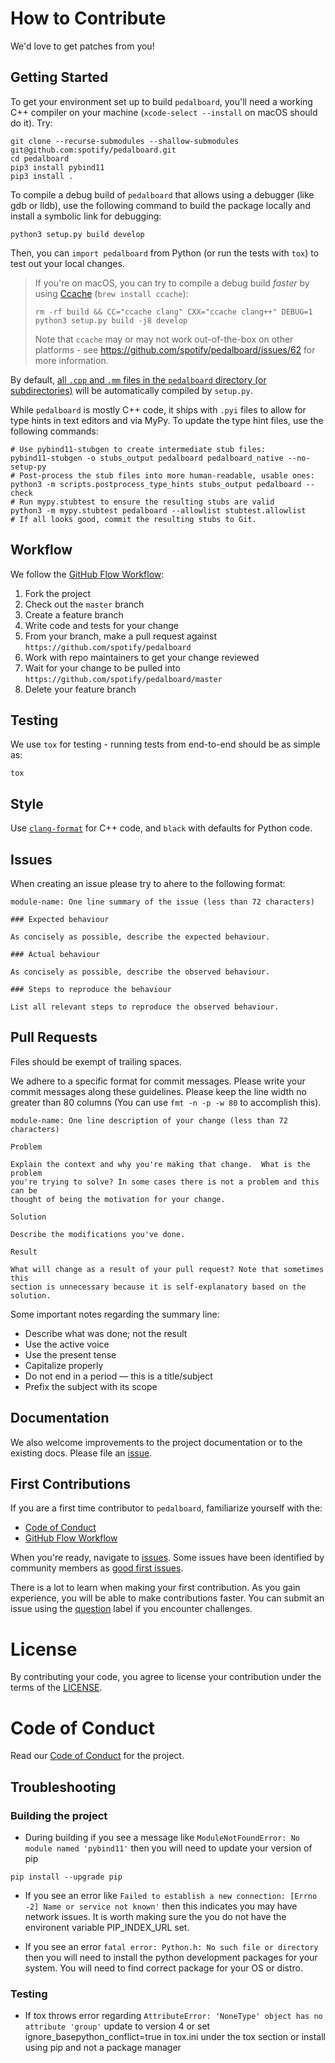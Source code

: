 # How to Contribute

We'd love to get patches from you!

## Getting Started

To get your environment set up to build `pedalboard`, you'll need a working C++ compiler on your machine (`xcode-select --install` on macOS should do it). Try:

```shell
git clone --recurse-submodules --shallow-submodules git@github.com:spotify/pedalboard.git
cd pedalboard
pip3 install pybind11
pip3 install .
```

To compile a debug build of `pedalboard` that allows using a debugger (like gdb or lldb), use the following command to build the package locally and install a symbolic link for debugging:
```shell
python3 setup.py build develop
```

Then, you can `import pedalboard` from Python (or run the tests with `tox`) to test out your local changes.

> If you're on macOS, you can try to compile a debug build _faster_ by using [Ccache](https://ccache.dev/) (`brew install ccache`):
> ```shell
> rm -rf build && CC="ccache clang" CXX="ccache clang++" DEBUG=1 python3 setup.py build -j8 develop
> ```
> Note that `ccache` may or may not work out-of-the-box on other platforms - see https://github.com/spotify/pedalboard/issues/62 for more information.

By default, [all `.cpp` and `.mm` files in the `pedalboard` directory (or subdirectories)](https://github.com/spotify/pedalboard/blob/master/setup.py#L129) will be automatically compiled by `setup.py`.

While `pedalboard` is mostly C++ code, it ships with `.pyi` files to allow for type hints in text editors and via MyPy. To update the type hint files, use the following commands:

```shell
# Use pybind11-stubgen to create intermediate stub files:
pybind11-stubgen -o stubs_output pedalboard pedalboard_native --no-setup-py
# Post-process the stub files into more human-readable, usable ones:
python3 -m scripts.postprocess_type_hints stubs_output pedalboard --check
# Run mypy.stubtest to ensure the resulting stubs are valid
python3 -m mypy.stubtest pedalboard --allowlist stubtest.allowlist
# If all looks good, commit the resulting stubs to Git.
```

## Workflow

We follow the [GitHub Flow Workflow](https://guides.github.com/introduction/flow/):

1.  Fork the project 
1.  Check out the `master` branch 
1.  Create a feature branch
1.  Write code and tests for your change 
1.  From your branch, make a pull request against `https://github.com/spotify/pedalboard` 
1.  Work with repo maintainers to get your change reviewed 
1.  Wait for your change to be pulled into `https://github.com/spotify/pedalboard/master`
1.  Delete your feature branch

## Testing

We use `tox` for testing - running tests from end-to-end should be as simple as:

```
tox
```

## Style

Use [`clang-format`](https://clang.llvm.org/docs/ClangFormat.html) for C++ code, and `black` with defaults for Python code.

## Issues

When creating an issue please try to ahere to the following format:

    module-name: One line summary of the issue (less than 72 characters)

    ### Expected behaviour

    As concisely as possible, describe the expected behaviour.

    ### Actual behaviour

    As concisely as possible, describe the observed behaviour.

    ### Steps to reproduce the behaviour

    List all relevant steps to reproduce the observed behaviour.

## Pull Requests

Files should be exempt of trailing spaces.

We adhere to a specific format for commit messages. Please write your commit
messages along these guidelines. Please keep the line width no greater than 80
columns (You can use `fmt -n -p -w 80` to accomplish this).

    module-name: One line description of your change (less than 72 characters)

    Problem

    Explain the context and why you're making that change.  What is the problem
    you're trying to solve? In some cases there is not a problem and this can be
    thought of being the motivation for your change.

    Solution

    Describe the modifications you've done.

    Result

    What will change as a result of your pull request? Note that sometimes this
    section is unnecessary because it is self-explanatory based on the solution.

Some important notes regarding the summary line:

* Describe what was done; not the result 
* Use the active voice 
* Use the present tense 
* Capitalize properly 
* Do not end in a period — this is a title/subject 
* Prefix the subject with its scope

## Documentation

We also welcome improvements to the project documentation or to the existing
docs. Please file an [issue](https://github.com/spotify/pedalboard/issues/new).

## First Contributions

If you are a first time contributor to `pedalboard`,  familiarize yourself with the:
* [Code of Conduct](CODE_OF_CONDUCT.md)
* [GitHub Flow Workflow](https://guides.github.com/introduction/flow/)
<!-- * Issue and pull request style guides -->

When you're ready, navigate to [issues](https://github.com/spotify/pedalboard/issues/new). Some issues have been identified by community members as [good first issues](https://github.com/spotify/pedalboard/labels/good%20first%20issue). 

There is a lot to learn when making your first contribution. As you gain experience, you will be able to make contributions faster. You can submit an issue using the [question](https://github.com/spotify/pedalboard/labels/question) label if you encounter challenges.  

# License 

By contributing your code, you agree to license your contribution under the 
terms of the [LICENSE](https://github.com/spotify/pedalboard/blob/master/LICENSE).

# Code of Conduct

Read our [Code of Conduct](CODE_OF_CONDUCT.md) for the project.

## Troubleshooting

### Building the project

* During building if you see a message like `ModuleNotFoundError: No module named 'pybind11'` then you will need to update your version of pip
```shell
pip install --upgrade pip
```

* If you see an error like `Failed to establish a new connection: [Errno -2] Name or service not known'` then this indicates you may have network issues. It is worth making sure the you do not have the environent variable PIP_INDEX_URL set.

* If you see an error `fatal error: Python.h: No such file or directory` then you will need to install the python development packages for your system. You will need to find correct package for your OS or distro.

### Testing

* If tox throws error regarding `AttributeError: 'NoneType' object has no attribute 'group'` update to version 4 or set ignore_basepython_conflict=true in tox.ini under the tox section or install using pip and not a package manager
